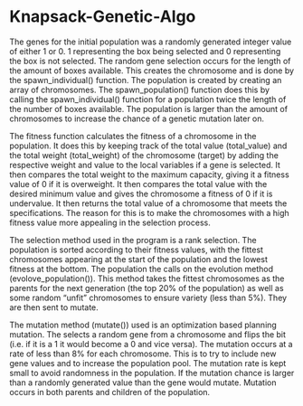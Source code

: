# Knapsack-Genetic-Algo

The genes for the initial population was a randomly generated integer value of either 1 or 0. 1 representing the box being selected and 0 representing the box is not selected. The random gene selection occurs for the length of the amount of boxes available. This creates the chromosome and is done by the spawn_individual() function. The population is created by creating an array of chromosomes. The spawn_population() function does this by calling the spawn_individual() function for a population twice the length of the number of boxes available. The population is larger than the amount of chromosomes to increase the chance of a genetic mutation later on.

The fitness function calculates the fitness of a chromosome in the population. It does this by keeping track of the total value (total_value) and the total weight (total_weight) of the chromosome (target) by adding the respective weight and value to the local variables if a gene is selected. It then compares the total weight to the maximum capacity, giving it a fitness value of 0 if it is overweight. It then compares the total value with the desired minimum value and gives the chromosome a fitness of 0 if it is undervalue. It then returns the total value of a chromosome that meets the specifications. The reason for this is to make the chromosomes with a high fitness value more appealing in the selection process.

The selection method used in the program is a rank selection. The population is sorted according to their fitness values, with the fittest chromosomes appearing at the start of the population and the lowest fitness at the bottom. The population the calls on the evolution method (evolove_population()). This method takes the fittest chromosomes as the parents for the next generation (the top 20% of the population) as well as some random “unfit” chromosomes to ensure variety (less than 5%). They are then sent to mutate.

The mutation method (mutate()) used is an optimization based planning mutation. The selects a random gene from a chromosome and flips the bit (i.e. if it is a 1 it would become a 0 and vice versa). The mutation occurs at a rate of less than 8% for each chromosome. This is to try to include new gene values and to increase the population pool. The mutation rate is kept small to avoid randomness in the population. If the mutation chance is larger than a randomly generated value than the gene would mutate. Mutation occurs in both parents and children of the population.
